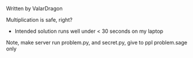 Written by ValarDragon

Multiplication is safe, right?

* Intended solution runs well under < 30 seconds on my laptop

Note, make server run problem.py, and secret.py, give to ppl problem.sage only